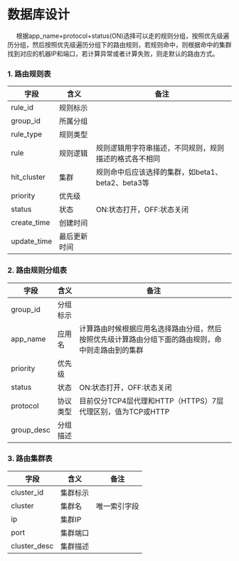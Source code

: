 数据库设计
=========================================================
&nbsp;&nbsp;&nbsp;&nbsp; 根据app_name+protocol+status(ON)选择可以走的规则分组，按照优先级遍历分组，然后按照优先级遍历分组下的路由规则，若规则命中，则根据命中的集群找到对应的机器IP和端口，若计算异常或者计算失败，则走默认的路由方式。
### 1. 路由规则表
|字段|含义|备注|
|--------|--------|--------|
|rule_id|规则标示||
|group_id|所属分组||
|rule_type|规则类型||
|rule|规则逻辑|规则逻辑用字符串描述，不同规则，规则描述的格式各不相同|
|hit_cluster|集群|规则命中后应该选择的集群，如beta1、beta2、beta3等|
|priority|优先级||
|status|状态|ON:状态打开，OFF:状态关闭|
|create_time|创建时间||
|update_time|最后更新时间||

### 2. 路由规则分组表
|字段|含义|备注|
|--------|--------|--------|
|group_id|分组标示||
|app_name|应用名|计算路由时候根据应用名选择路由分组，然后按照优先级计算路由分组下面的路由规则，命中则走路由到的集群|
|priority|优先级||
|status|状态|ON:状态打开，OFF:状态关闭|
|protocol|协议类型|目前仅分TCP4层代理和HTTP（HTTPS）7层代理区别，值为TCP或HTTP|
|group_desc|分组描述||

### 3. 路由集群表
|字段|含义|备注|
|--------|--------|--------|
|cluster_id|集群标示||
|cluster|集群名|唯一索引字段|
|ip|集群IP||
|port|集群端口||
|cluster_desc|集群描述||
